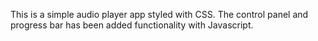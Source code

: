 This is a simple audio player app styled with CSS.
The control panel and progress bar has been added functionality with Javascript.
